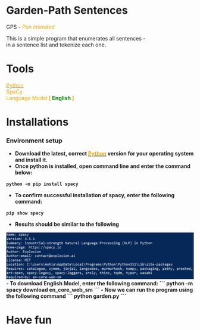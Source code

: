 # Garden-Path Sentences
GPS - <i style="color:orange;">Pun intended</i>

This is a simple program that enumerates all sentences -  
in a sentence list and tokenize each one.  
  
# Tools
<a href="https://www.python.org/downloads/" target="_blank"><span style="color:orange;">Python</span></a>  
<span style="color:orange;">SpaCy</span>  
<span style="color:orange;">Language Model <b>[ <span style="color:green;">English</span> ]<b></span>  

# Installations  
### Environment setup 
- Download the latest, correct <a href="https://www.python.org/downloads/" target="_blank"><span style="color:orange;">Python</span></a> version for your operating system and install it.
- Once python is installed, open command line and enter the command below:  
```
python -m pip install spacy  
```  
- To confirm successful installation of spacy, enter the following command:
```
pip show spacy
```  
- Results should be similar to the following  
<img src="spacy_confirm.png" width="600px">
- To download English Model, enter the following command:
```  
python -m spacy download en_core_web_sm 
```  
- Now we can run the program using the following command  
```  
python garden.py  
```  
  
# Have fun

